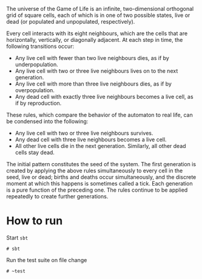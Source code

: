 The universe of the Game of Life is an infinite, two-dimensional orthogonal grid of square cells, each of which is in one of two possible states, live or dead (or populated and unpopulated, respectively). 

Every cell interacts with its eight neighbours, which are the cells that are horizontally, vertically, or diagonally adjacent. At each step in time, the following transitions occur:
 * Any live cell with fewer than two live neighbours dies, as if by underpopulation.
 * Any live cell with two or three live neighbours lives on to the next generation.
 * Any live cell with more than three live neighbours dies, as if by overpopulation.
 * Any dead cell with exactly three live neighbours becomes a live cell, as if by reproduction.

These rules, which compare the behavior of the automaton to real life, can be condensed into the following:
 * Any live cell with two or three live neighbours survives.
 * Any dead cell with three live neighbours becomes a live cell.
 * All other live cells die in the next generation. Similarly, all other dead cells stay dead.

The initial pattern constitutes the seed of the system. The first generation is created by applying the above rules simultaneously to every cell in the seed, live or dead; births and deaths occur simultaneously, 
and the discrete moment at which this happens is sometimes called a tick. Each generation is a pure function of the preceding one. The rules continue to be applied repeatedly to create further generations.  

# How to run

Start `sbt`

`# sbt`

Run the test suite on file change

`# ~test`